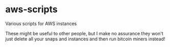 # aws-scripts
Various scripts for AWS instances

These might be useful to other people, but I make no assurance they won't
just delete all your snaps and instances and then run bitcoin miners 
instead!

